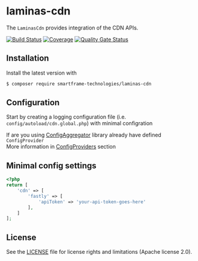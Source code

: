 # laminas-cdn

The `LaminasCdn` provides integration of the CDN APIs.

[![Build Status](https://github.com/SmartFrame-Technologies/laminas-cdn/actions/workflows/build.yml/badge.svg?branch=master)](https://github.com/SmartFrame-Technologies/laminas-cdn/actions/workflows/build.yml/badge.svg?branch=master)
[![Coverage](https://sonarcloud.io/api/project_badges/measure?project=SmartFrame-Technologies_laminas-cdn&metric=coverage)](https://sonarcloud.io/summary/new_code?id=SmartFrame-Technologies_laminas-cdn)
[![Quality Gate Status](https://sonarcloud.io/api/project_badges/measure?project=SmartFrame-Technologies_laminas-cdn&metric=alert_status)](https://sonarcloud.io/summary/new_code?id=SmartFrame-Technologies_laminas-cdn)

## Installation

Install the latest version with

```bash
$ composer require smartframe-technologies/laminas-cdn
```

## Configuration

Start by creating a logging configuration file (i.e. `config/autoload/cdn.global.php`) with minimal configration

If are you using [ConfigAggregator](https://github.com/laminas/laminas-config-aggregator/) library already have
defined `ConfigProvider`\
More information in [ConfigProviders](https://docs.laminas.dev/laminas-config-aggregator/config-providers/) section

## Minimal config settings

```php
<?php
return [
    'cdn' => [
        'fastly' => [
            'apiToken' => 'your-api-token-goes-here'
        ],
    ]
];
```

## License

See the [LICENSE](LICENSE.md) file for license rights and limitations (Apache license 2.0).